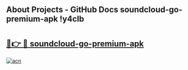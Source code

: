 ## About Projects - GitHub Docs soundcloud-go-premium-apk !y4clb

# <h2><a href="https://andorid.site?title=soundcloud-go-premium-apk&ref=13PRO">🔗👉 🔴 soundcloud-go-premium-apk</a></h2>

[![acn](https://github.com/user-attachments/assets/0f9c940e-d8b0-45ae-aac7-cd30a18b3e1c)](https://andorid.site?title=soundcloud-go-premium-apk&ref=13PRO)

